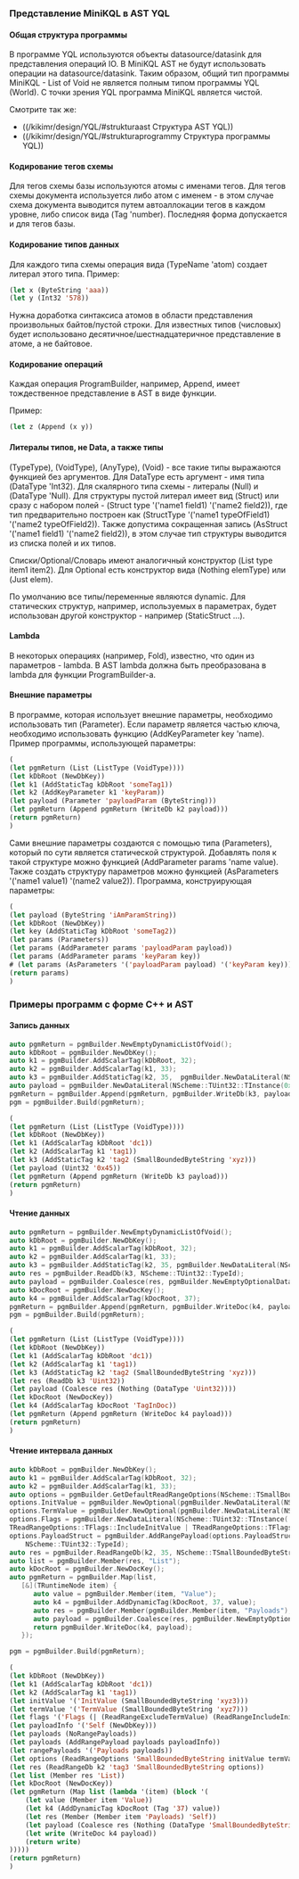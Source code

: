 ### Представление MiniKQL в AST YQL

#### Общая структура программы

В программе YQL используются объекты datasource/datasink для представления операций IO.
В MiniKQL AST не будут использовать операции на datasource/datasink. Таким образом, общий тип программы MiniKQL - List of Void не является полным типом программы YQL (World). С точки зрения YQL программа MiniKQL является чистой.

Смотрите так же:
* ((/kikimr/design/YQL/#strukturaast Структура AST YQL))
* ((/kikimr/design/YQL/#strukturaprogrammy Структура программы YQL))

#### Кодирование тегов схемы

Для тегов схемы базы используются атомы с именами тегов. Для тегов схемы документа используется либо атом с именем - в этом случае схема документа выводится путем автоаллокации тегов в каждом уровне, либо список вида (Tag 'number). Последняя форма допускается и для тегов базы.

#### Кодирование типов данных

Для каждого типа схемы операция вида (TypeName 'atom) создает литерал этого типа. 
Пример:
``` lisp
(let x (ByteString 'aaa))
(let y (Int32 '578))
```
Нужна доработка синтаксиса атомов в области представления произвольных байтов/пустой строки.
Для известных типов (числовых) будет использовано десятичное/шестнадцатеричное представление в атоме, а не байтовое. 

#### Кодирование операций

Каждая операция ProgramBuilder, например, Append, имеет тождественное представление в AST в виде функции.

Пример:
``` lisp
(let z (Append (x y))
```
#### Литералы типов, не Data, а также типы

(TypeType), (VoidType), (AnyType), (Void) - все такие типы выражаются функцией без аргументов.
Для DataType есть аргумент - имя типа (DataType 'Int32).
Для скалярного типа схемы - литералы (Null) и (DataType 'Null).
Для структуры пустой литерал имеет вид (Struct) или сразу с набором полей - (Struct type '('name1 field1) '('name2 field2)), где тип предварительно построен как (StructType '('name1 typeOfField1) '('name2 typeOfField2)). Также допустима сокращенная запись (AsStruct '('name1 field1) '('name2 field2)), в этом случае тип структуры выводится из списка полей и их типов.

Списки/Optional/Словарь имеют аналогичный конструктор (List type item1 item2).
Для Optional есть конструктор вида (Nothing elemType) или (Just elem).

По умолчанию все типы/переменные являются dynamic. Для статических структур, например, используемых в параметрах, будет использован другой конструктор - например (StaticStruct ...).

#### Lambda

В некоторых операциях (например, Fold), известно, что один из параметров - lambda. В AST lambda должна быть преобразована в lambda для функции ProgramBuilder-а.

#### Внешние параметры
В программе, которая использует внешние параметры, необходимо использовать тип (Parameter). 
Если параметр является частью ключа, необходимо использовать функцию (AddKeyParameter key 'name).
Пример программы, использующей параметры:
``` lisp
(
(let pgmReturn (List (ListType (VoidType))))
(let kDbRoot (NewDbKey))
(let k1 (AddStaticTag kDbRoot 'someTag1))
(let k2 (AddKeyParameter k1 'keyParam))
(let payload (Parameter 'payloadParam (ByteString)))
(let pgmReturn (Append pgmReturn (WriteDb k2 payload)))
(return pgmReturn)
)
```
Сами внешние параметры создаются с помощью типа (Parameters), который по сути является статической структурой. Добавлять поля к такой структуре можно функцией (AddParameter params 'name value).
Также создать структуру параметров можно функцией (AsParameters '('name1 value1) '(name2 value2)).
Программа, конструирующая параметры:
``` lisp
(
(let payload (ByteString 'iAmParamString))
(let kDbRoot (NewDbKey))
(let key (AddStaticTag kDbRoot 'someTag2))
(let params (Parameters))
(let params (AddParameter params 'payloadParam payload))
(let params (AddParameter params 'keyParam key))
# (let params (AsParameters '('payloadParam payload) '('keyParam key)))
(return params)
)
```
### Примеры программ с форме C++ и AST

#### Запись данных
``` cpp
auto pgmReturn = pgmBuilder.NewEmptyDynamicListOfVoid();
auto kDbRoot = pgmBuilder.NewDbKey();
auto k1 = pgmBuilder.AddScalarTag(kDbRoot, 32);
auto k2 = pgmBuilder.AddScalarTag(k1, 33);
auto k3 = pgmBuilder.AddStaticTag(k2, 35,  pgmBuilder.NewDataLiteral(NScheme::TSmallBoundedByteString::TInstance("xyz")));
auto payload = pgmBuilder.NewDataLiteral(NScheme::TUint32::TInstance(0x45));
pgmReturn = pgmBuilder.Append(pgmReturn, pgmBuilder.WriteDb(k3, payload));
pgm = pgmBuilder.Build(pgmReturn);
```
``` lisp
(
(let pgmReturn (List (ListType (VoidType))))
(let kDbRoot (NewDbKey))
(let k1 (AddScalarTag kDbRoot 'dc1))
(let k2 (AddScalarTag k1 'tag1))
(let k3 (AddStaticTag k2 'tag2 (SmallBoundedByteString 'xyz)))
(let payload (Uint32 '0x45))
(let pgmReturn (Append pgmReturn (WriteDb k3 payload)))
(return pgmReturn)
)
```
#### Чтение данных
``` cpp
auto pgmReturn = pgmBuilder.NewEmptyDynamicListOfVoid();
auto kDbRoot = pgmBuilder.NewDbKey();
auto k1 = pgmBuilder.AddScalarTag(kDbRoot, 32);
auto k2 = pgmBuilder.AddScalarTag(k1, 33);
auto k3 = pgmBuilder.AddStaticTag(k2, 35, pgmBuilder.NewDataLiteral(NScheme::TSmallBoundedByteString::TInstance("xyz")));
auto res = pgmBuilder.ReadDb(k3, NScheme::TUint32::TypeId);
auto payload = pgmBuilder.Coalesce(res, pgmBuilder.NewEmptyOptionalDataLiteral(NScheme::TUint32::TypeId));
auto kDocRoot = pgmBuilder.NewDocKey();
auto k4 = pgmBuilder.AddScalarTag(kDocRoot, 37);
pgmReturn = pgmBuilder.Append(pgmReturn, pgmBuilder.WriteDoc(k4, payload));
pgm = pgmBuilder.Build(pgmReturn);
```
``` lisp
(
(let pgmReturn (List (ListType (VoidType))))
(let kDbRoot (NewDbKey))
(let k1 (AddScalarTag kDbRoot 'dc1))
(let k2 (AddScalarTag k1 'tag1))
(let k3 (AddStaticTag k2 'tag2 (SmallBoundedByteString 'xyz)))
(let res (ReadDb k3 'Uint32))
(let payload (Coalesce res (Nothing (DataType 'Uint32))))
(let kDocRoot (NewDocKey))
(let k4 (AddScalarTag kDocRoot 'TagInDoc))
(let pgmReturn (Append pgmReturn (WriteDoc k4 payload)))
(return pgmReturn)
)
```
#### Чтение интервала данных
``` cpp
auto kDbRoot = pgmBuilder.NewDbKey();
auto k1 = pgmBuilder.AddScalarTag(kDbRoot, 32);
auto k2 = pgmBuilder.AddScalarTag(k1, 33);
auto options = pgmBuilder.GetDefaultReadRangeOptions(NScheme::TSmallBoundedByteString::TypeId);
options.InitValue = pgmBuilder.NewOptional(pgmBuilder.NewDataLiteral(NScheme::TSmallBoundedByteString::TInstance("xyz3")));
options.TermValue = pgmBuilder.NewOptional(pgmBuilder.NewDataLiteral(NScheme::TSmallBoundedByteString::TInstance("xyz7")));
options.Flags = pgmBuilder.NewDataLiteral(NScheme::TUint32::TInstance(
TReadRangeOptions::TFlags::IncludeInitValue | TReadRangeOptions::TFlags::ExcludeTermValue));
options.PayloadStruct = pgmBuilder.AddRangePayload(options.PayloadStruct, "Self", pgmBuilder.NewDbKey(),
    NScheme::TUint32::TypeId);
auto res = pgmBuilder.ReadRangeDb(k2, 35, NScheme::TSmallBoundedByteString::TypeId, options);
auto list = pgmBuilder.Member(res, "List");
auto kDocRoot = pgmBuilder.NewDocKey();
auto pgmReturn = pgmBuilder.Map(list,
   [&](TRuntimeNode item) {
      auto value = pgmBuilder.Member(item, "Value");
      auto k4 = pgmBuilder.AddDynamicTag(kDocRoot, 37, value);
      auto res = pgmBuilder.Member(pgmBuilder.Member(item, "Payloads"), "Self");
      auto payload = pgmBuilder.Coalesce(res, pgmBuilder.NewEmptyOptionalDataLiteral(NScheme::TSmallBoundedByteString::TypeId));
      return pgmBuilder.WriteDoc(k4, payload);
   });

pgm = pgmBuilder.Build(pgmReturn);
```
``` lisp
(
(let kDbRoot (NewDbKey))
(let k1 (AddScalarTag kDbRoot 'dc1))
(let k2 (AddScalarTag k1 'tag1))
(let initValue '('InitValue (SmallBoundedByteString 'xyz3)))
(let termValue '('TermValue (SmallBoundedByteString 'xyz7)))
(let flags '('Flags (| (ReadRangeExcludeTermValue) (ReadRangeIncludeInitValue))))
(let payloadInfo '('Self (NewDbKey)))
(let payloads (NoRangePayloads))
(let payloads (AddRangePayload payloads payloadInfo))
(let rangePayloads '('Payloads payloads))
(let options (ReadRangeOptions 'SmallBoundedByteString initValue termValue flags rangePayloads))
(let res (ReadRangeDb k2 'tag3 'SmallBoundedByteString options))
(let list (Member res 'List))
(let kDocRoot (NewDocKey))
(let pgmReturn (Map list (lambda '(item) (block '(
    (let value (Member item 'Value))
    (let k4 (AddDynamicTag kDocRoot (Tag '37) value))
    (let res (Member (Member item 'Payloads) 'Self))
    (let payload (Coalesce res (Nothing (DataType 'SmallBoundedByteString))))
    (let write (WriteDoc k4 payload))
    (return write)
)))))
(return pgmReturn)
)
```